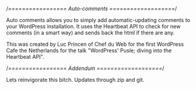 /*================= Auto-comments ===================*/

Auto comments allows you to simply add automatic-updating comments to 
your WordPress installation. It uses the Heartbeat API to check for new comments
(in a smart way) and sends back the html if there are any.

This was created by Luc Princen of Chef du Web for the first WordPress Cafe the Netherlands
for the talk "WordPress' Pusle; diving into the Heartbeat API".

/*================= Addendum ===================*/

Lets reinvigorate this bitch. Updates through zip and git.